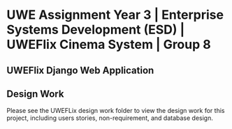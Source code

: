 # UWE Assignment Year 3 | Enterprise Systems Development (ESD) | UWEFlix Cinema System | Group 8

## UWEFlix Django Web Application




## Design Work
Please see the UWEFLix design work folder to view the design work for this project, including users stories, non-requirement, and database design.




